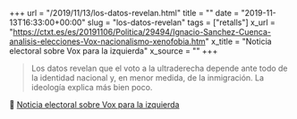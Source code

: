 +++
url = "/2019/11/13/los-datos-revelan.html"
title = ""
date = "2019-11-13T16:33:00+00:00"
slug = "los-datos-revelan"
tags = ["retalls"]
x_url = "https://ctxt.es/es/20191106/Politica/29494/Ignacio-Sanchez-Cuenca-analisis-elecciones-Vox-nacionalismo-xenofobia.htm"
x_title = "Noticia electoral sobre Vox para la izquierda"
x_source = ""
+++

> Los datos revelan que el voto a la ultraderecha depende ante todo de la identidad nacional y, en menor medida, de la inmigración. La ideología explica más bien poco.

📎 [Noticia electoral sobre Vox para la izquierda](https://ctxt.es/es/20191106/Politica/29494/Ignacio-Sanchez-Cuenca-analisis-elecciones-Vox-nacionalismo-xenofobia.htm)
